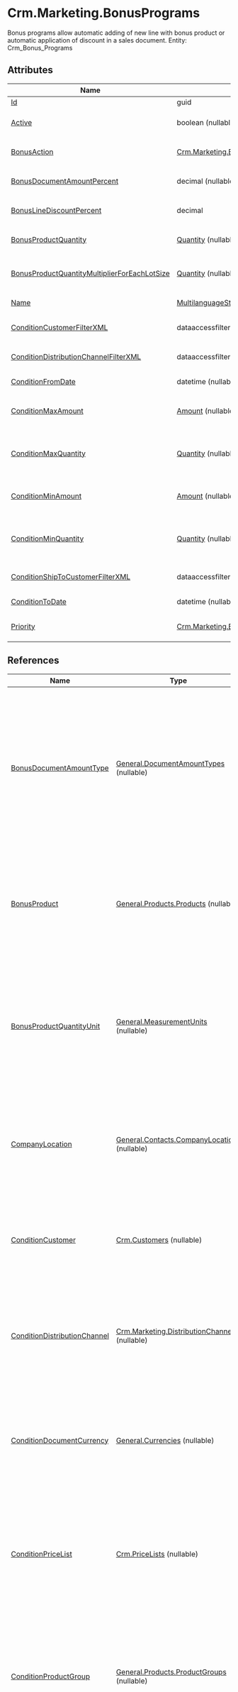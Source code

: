 # Crm.Marketing.BonusPrograms

Bonus programs allow automatic adding of new line with bonus product or automatic application of discount in a sales document. Entity: Crm_Bonus_Programs

## Attributes

| Name | Type | Description |
| ---- | ---- | --- |
| [Id](Crm.Marketing.BonusPrograms.md#Id) | guid |  
| [Active](Crm.Marketing.BonusPrograms.md#Active) | boolean (nullable) | General condition if the bonus is active. The other conditions are verified only for active bonus programs. [Default(true)] [Filter(eq)] 
| [BonusAction](Crm.Marketing.BonusPrograms.md#BonusAction) | [Crm.Marketing.BonusProgramsRepository.BonusAction](Crm.Marketing.BonusPrograms.md#BonusAction) | Bonus action: P-Add product to the order, A-Add amount, D-Give discount. [Required] [Default("D")] [Filter(multi eq)] 
| [BonusDocumentAmountPercent](Crm.Marketing.BonusPrograms.md#BonusDocumentAmountPercent) | decimal (nullable) | The percent of the document amount that is rewarded. Should be null if and only if the bonus document amount is null. 
| [BonusLineDiscountPercent](Crm.Marketing.BonusPrograms.md#BonusLineDiscountPercent) | decimal | The percent discount to be applied to bonus lines. Used only for bonus programs with Action = D (Discount). [Required] [Default(0)] 
| [BonusProductQuantity](Crm.Marketing.BonusPrograms.md#BonusProductQuantity) | [Quantity](../data-types/Quantity.md) (nullable) | The quantity rewarded of the bonus product. Should be not null if and only when the bonus product is not null. [Unit: BonusProductQuantityUnit] 
| [BonusProductQuantityMultiplierForEachLotSize](Crm.Marketing.BonusPrograms.md#BonusProductQuantityMultiplierForEachLotSize) | [Quantity](../data-types/Quantity.md) (nullable) | When not null, specifies that the bonus quantity should be multiplied for each of the specified lot size. Can be non-null only when condition product is specified. [Unit: ConditionProduct.BaseMeasurementCategory.BaseUnit] 
| [Name](Crm.Marketing.BonusPrograms.md#Name) | [MultilanguageString](../data-types/MultilanguageString.md) | The name of the bonus program. [Required] [Filter(eq;like)] 
| [ConditionCustomerFilterXML](Crm.Marketing.BonusPrograms.md#ConditionCustomerFilterXML) | dataaccessfilter (nullable) | When not null, specifies that the bonus should be applied only to customers who meet the specified criteria. The criteria could include custom properties. 
| [ConditionDistributionChannelFilterXML](Crm.Marketing.BonusPrograms.md#ConditionDistributionChannelFilterXML) | dataaccessfilter (nullable) | When not null, specifies that the bonus should be applied only when the distribution channel of the sales order has the specified characteristics. 
| [ConditionFromDate](Crm.Marketing.BonusPrograms.md#ConditionFromDate) | datetime (nullable) | Starting date of the bonus. null means that there is no starting date restriction. [Filter(eq;ge;le)] 
| [ConditionMaxAmount](Crm.Marketing.BonusPrograms.md#ConditionMaxAmount) | [Amount](../data-types/Amount.md) (nullable) | If not null specifies the maximal amount for which the bonus is valid. null means that there is no maximal amount condition for the bonus. [Currency: ConditionDocumentCurrency] [Filter(eq;ge;le)] 
| [ConditionMaxQuantity](Crm.Marketing.BonusPrograms.md#ConditionMaxQuantity) | [Quantity](../data-types/Quantity.md) (nullable) | When not null, specifies condition for the bonus - maximal quantity of the condition product. If the condition product is null, this cannot be specified. [Unit: ConditionProduct.BaseMeasurementCategory.BaseUnit] [Filter(eq;ge;le)] 
| [ConditionMinAmount](Crm.Marketing.BonusPrograms.md#ConditionMinAmount) | [Amount](../data-types/Amount.md) (nullable) | If not null specifies the minimal amount for which the bonus is valid. null means that there is no minimal amount condition for the bonus. [Currency: ConditionDocumentCurrency] [Filter(eq;ge;le)] 
| [ConditionMinQuantity](Crm.Marketing.BonusPrograms.md#ConditionMinQuantity) | [Quantity](../data-types/Quantity.md) (nullable) | When not null, specifies condition for the bonus - minimal quantity of the condition product. If the condition product is null, this cannot be specified. [Unit: ConditionProduct.BaseMeasurementCategory.BaseUnit] [Filter(eq;ge;le)] 
| [ConditionShipToCustomerFilterXML](Crm.Marketing.BonusPrograms.md#ConditionShipToCustomerFilterXML) | dataaccessfilter (nullable) | When not null, specifies that the bonus should be applied only when shipping to customer with the specified characteristics. 
| [ConditionToDate](Crm.Marketing.BonusPrograms.md#ConditionToDate) | datetime (nullable) | Ending date (inclusive) of the bonus. null means that there is no ending date restriction. [Filter(eq;ge;le)] 
| [Priority](Crm.Marketing.BonusPrograms.md#Priority) | [Crm.Marketing.BonusProgramsRepository.Priority](Crm.Marketing.BonusPrograms.md#Priority) | Priority (1-5) of the bonus program comparative to the other bonus programs. 1 is the lowest priority. [Required] [Default(2)] [Filter(multi eq)] 

## References

| Name | Type | Description |
| ---- | ---- | --- |
| [BonusDocumentAmountType](Crm.Marketing.BonusPrograms.md#BonusDocumentAmountType) | [General.DocumentAmountTypes](General.DocumentAmountTypes.md) (nullable) | When not null specifies that a document amount should be added to the order when the bonus conditions are met. null means that the bonus reward is not a document amount. [Filter(multi eq)] |
| [BonusProduct](Crm.Marketing.BonusPrograms.md#BonusProduct) | [General.Products.Products](General.Products.Products.md) (nullable) | The product that is rewarded if the bonus conditions are met. null means that the bonus reward is not product. [Filter(multi eq)] |
| [BonusProductQuantityUnit](Crm.Marketing.BonusPrograms.md#BonusProductQuantityUnit) | [General.MeasurementUnits](General.MeasurementUnits.md) (nullable) | The measurement unit of the quantity rewarded of the bonus product. Should be not null if and only when the bonus product is not null. [Filter(multi eq)] |
| [CompanyLocation](Crm.Marketing.BonusPrograms.md#CompanyLocation) | [General.Contacts.CompanyLocations](General.Contacts.CompanyLocations.md) (nullable) | When set, specifies that the sales document must be of the specified enterprise company location. [Filter(multi eq)] |
| [ConditionCustomer](Crm.Marketing.BonusPrograms.md#ConditionCustomer) | [Crm.Customers](Crm.Customers.md) (nullable) | When not null, specifies that the bonus should be applied only to the specified customer. [Filter(multi eq)] |
| [ConditionDistributionChannel](Crm.Marketing.BonusPrograms.md#ConditionDistributionChannel) | [Crm.Marketing.DistributionChannels](Crm.Marketing.DistributionChannels.md) (nullable) | When not null, specifies that the bonus should be applied only when the specified channel is used. [Filter(multi eq)] |
| [ConditionDocumentCurrency](Crm.Marketing.BonusPrograms.md#ConditionDocumentCurrency) | [General.Currencies](General.Currencies.md) (nullable) | Condition for the document amount. Should be not null if any of the amount conditions are not null. [Filter(multi eq)] |
| [ConditionPriceList](Crm.Marketing.BonusPrograms.md#ConditionPriceList) | [Crm.PriceLists](Crm.PriceLists.md) (nullable) | When not null, specifies that the bonus should be applied only when the sales order is based on the speicfied price list. [Filter(multi eq)] |
| [ConditionProductGroup](Crm.Marketing.BonusPrograms.md#ConditionProductGroup) | [General.Products.ProductGroups](General.Products.ProductGroups.md) (nullable) | When not null, specifies that the bonus should be applied only to products from the specified product group or its subgroups. [Filter(multi eq)] |
| [ConditionProduct](Crm.Marketing.BonusPrograms.md#ConditionProduct) | [General.Products.Products](General.Products.Products.md) (nullable) | When not null, specifies a conditional product, which is required to exist in the sales document in order for the bonus program to be applied. If a condition with multiple products is required, additional products can be added to Bonus Program Products. If null the other conditions should be evaluated against the whole order. [Filter(multi eq)] |
| [ConditionShipToCustomer](Crm.Marketing.BonusPrograms.md#ConditionShipToCustomer) | [Crm.Customers](Crm.Customers.md) (nullable) | When not null, specifies that the bonus should be applied only when shipping to the specified customer. [Filter(multi eq)] |
| [ConditionTargetGroup](Crm.Marketing.BonusPrograms.md#ConditionTargetGroup) | [Crm.Marketing.TargetGroups](Crm.Marketing.TargetGroups.md) (nullable) | When not null, specifies that the bonus should be applied only to the specified target customer group. [Filter(multi eq)] |
| [EnterpriseCompany](Crm.Marketing.BonusPrograms.md#EnterpriseCompany) | [General.EnterpriseCompanies](General.EnterpriseCompanies.md) (nullable) | When set, specifies that the sales document must be of the specified enterprise company. [Filter(multi eq)] |

## Child Collections

| Name | Type | Description |
| ---- | ---- | --- |
| Products | [Crm.Marketing.BonusProgramProducts](Crm.Marketing.BonusProgramProducts.md) | List of [BonusProgramProduct](Crm.Marketing.BonusProgramProducts.md) child objects, based on the [Crm.Marketing.BonusProgramProduct.BonusProgram](Crm.Marketing.BonusProgramProducts.md#BonusProgram) back reference 


## Attribute Details

### Id

_Type_: **guid**  
_Supported Filters_: **Equals, EqualsIn**  
_Supports Order By_: **False**  
_Default Value_: **NewGuid**  

### Active

> General condition if the bonus is active. The other conditions are verified only for active bonus programs. [Default(true)] [Filter(eq)]

_Type_: **boolean (nullable)**  
_Supported Filters_: **Equals**  
_Supports Order By_: **False**  
_Default Value_: **True**  

### BonusAction

> Bonus action: P-Add product to the order, A-Add amount, D-Give discount. [Required] [Default("D")] [Filter(multi eq)]

_Type_: **[Crm.Marketing.BonusProgramsRepository.BonusAction](Crm.Marketing.BonusPrograms.md#BonusAction)**  
Allowed values for the [BonusAction](Crm.Marketing.BonusPrograms.md#BonusAction) data attribute  
_Allowed Values (Enum Members)_  

| Value | Description |
| ---- | --- |
| Product | Product value. Stored as 'P'. <br /> _Database Value:_ 'P' <br /> _Model Value:_ 0 <br /> _Domain API Value:_ 'Product' |
| Discount | Discount value. Stored as 'D'. <br /> _Database Value:_ 'D' <br /> _Model Value:_ 1 <br /> _Domain API Value:_ 'Discount' |

_Supported Filters_: **Equals, EqualsIn**  
_Supports Order By_: **False**  
_Default Value_: **Discount**  

### BonusDocumentAmountPercent

> The percent of the document amount that is rewarded. Should be null if and only if the bonus document amount is null.

_Type_: **decimal (nullable)**  
_Supported Filters_: **NotFilterable**  
_Supports Order By_: **False**  

### BonusLineDiscountPercent

> The percent discount to be applied to bonus lines. Used only for bonus programs with Action = D (Discount). [Required] [Default(0)]

_Type_: **decimal**  
_Supported Filters_: **NotFilterable**  
_Supports Order By_: **False**  
_Default Value_: **0**  

### BonusProductQuantity

> The quantity rewarded of the bonus product. Should be not null if and only when the bonus product is not null. [Unit: BonusProductQuantityUnit]

_Type_: **[Quantity](../data-types/Quantity.md) (nullable)**  
_Supported Filters_: **NotFilterable**  
_Supports Order By_: **False**  

### BonusProductQuantityMultiplierForEachLotSize

> When not null, specifies that the bonus quantity should be multiplied for each of the specified lot size. Can be non-null only when condition product is specified. [Unit: ConditionProduct.BaseMeasurementCategory.BaseUnit]

_Type_: **[Quantity](../data-types/Quantity.md) (nullable)**  
_Supported Filters_: **NotFilterable**  
_Supports Order By_: **False**  

### Name

> The name of the bonus program. [Required] [Filter(eq;like)]

_Type_: **[MultilanguageString](../data-types/MultilanguageString.md)**  
_Supported Filters_: **Equals, Like**  
_Supports Order By_: **False**  

### ConditionCustomerFilterXML

> When not null, specifies that the bonus should be applied only to customers who meet the specified criteria. The criteria could include custom properties.

_Type_: **dataaccessfilter (nullable)**  
_Supported Filters_: **NotFilterable**  
_Supports Order By_: **False**  

### ConditionDistributionChannelFilterXML

> When not null, specifies that the bonus should be applied only when the distribution channel of the sales order has the specified characteristics.

_Type_: **dataaccessfilter (nullable)**  
_Supported Filters_: **NotFilterable**  
_Supports Order By_: **False**  

### ConditionFromDate

> Starting date of the bonus. null means that there is no starting date restriction. [Filter(eq;ge;le)]

_Type_: **datetime (nullable)**  
_Supported Filters_: **Equals, GreaterThanOrLessThan**  
_Supports Order By_: **False**  

### ConditionMaxAmount

> If not null specifies the maximal amount for which the bonus is valid. null means that there is no maximal amount condition for the bonus. [Currency: ConditionDocumentCurrency] [Filter(eq;ge;le)]

_Type_: **[Amount](../data-types/Amount.md) (nullable)**  
_Supported Filters_: **Equals, GreaterThanOrLessThan**  
_Supports Order By_: **False**  

### ConditionMaxQuantity

> When not null, specifies condition for the bonus - maximal quantity of the condition product. If the condition product is null, this cannot be specified. [Unit: ConditionProduct.BaseMeasurementCategory.BaseUnit] [Filter(eq;ge;le)]

_Type_: **[Quantity](../data-types/Quantity.md) (nullable)**  
_Supported Filters_: **Equals, GreaterThanOrLessThan**  
_Supports Order By_: **False**  

### ConditionMinAmount

> If not null specifies the minimal amount for which the bonus is valid. null means that there is no minimal amount condition for the bonus. [Currency: ConditionDocumentCurrency] [Filter(eq;ge;le)]

_Type_: **[Amount](../data-types/Amount.md) (nullable)**  
_Supported Filters_: **Equals, GreaterThanOrLessThan**  
_Supports Order By_: **False**  

### ConditionMinQuantity

> When not null, specifies condition for the bonus - minimal quantity of the condition product. If the condition product is null, this cannot be specified. [Unit: ConditionProduct.BaseMeasurementCategory.BaseUnit] [Filter(eq;ge;le)]

_Type_: **[Quantity](../data-types/Quantity.md) (nullable)**  
_Supported Filters_: **Equals, GreaterThanOrLessThan**  
_Supports Order By_: **False**  

### ConditionShipToCustomerFilterXML

> When not null, specifies that the bonus should be applied only when shipping to customer with the specified characteristics.

_Type_: **dataaccessfilter (nullable)**  
_Supported Filters_: **NotFilterable**  
_Supports Order By_: **False**  

### ConditionToDate

> Ending date (inclusive) of the bonus. null means that there is no ending date restriction. [Filter(eq;ge;le)]

_Type_: **datetime (nullable)**  
_Supported Filters_: **Equals, GreaterThanOrLessThan**  
_Supports Order By_: **False**  

### Priority

> Priority (1-5) of the bonus program comparative to the other bonus programs. 1 is the lowest priority. [Required] [Default(2)] [Filter(multi eq)]

_Type_: **[Crm.Marketing.BonusProgramsRepository.Priority](Crm.Marketing.BonusPrograms.md#Priority)**  
Allowed values for the [Priority](Crm.Marketing.BonusPrograms.md#Priority) data attribute  
_Allowed Values (Enum Members)_  

| Value | Description |
| ---- | --- |
| v_1Lowest | v_1Lowest value. Stored as 0. <br /> _Database Value:_ 0 <br /> _Model Value:_ 0 <br /> _Domain API Value:_ 'v_1Lowest' |
| Two | Two value. Stored as 1. <br /> _Database Value:_ 1 <br /> _Model Value:_ 1 <br /> _Domain API Value:_ 'Two' |
| Three | Three value. Stored as 2. <br /> _Database Value:_ 2 <br /> _Model Value:_ 2 <br /> _Domain API Value:_ 'Three' |
| Four | Four value. Stored as 3. <br /> _Database Value:_ 3 <br /> _Model Value:_ 3 <br /> _Domain API Value:_ 'Four' |
| v_5Highest | v_5Highest value. Stored as 4. <br /> _Database Value:_ 4 <br /> _Model Value:_ 4 <br /> _Domain API Value:_ 'v_5Highest' |

_Supported Filters_: **Equals, EqualsIn**  
_Supports Order By_: **False**  
_Default Value_: **2**  


## Reference Details

### BonusDocumentAmountType

> When not null specifies that a document amount should be added to the order when the bonus conditions are met. null means that the bonus reward is not a document amount. [Filter(multi eq)]

_Type_: **[General.DocumentAmountTypes](General.DocumentAmountTypes.md) (nullable)**  
_Supported Filters_: **Equals, EqualsIn**  
_Supports Order By_: **False**  

### BonusProduct

> The product that is rewarded if the bonus conditions are met. null means that the bonus reward is not product. [Filter(multi eq)]

_Type_: **[General.Products.Products](General.Products.Products.md) (nullable)**  
_Supported Filters_: **Equals, EqualsIn**  
_Supports Order By_: **False**  

### BonusProductQuantityUnit

> The measurement unit of the quantity rewarded of the bonus product. Should be not null if and only when the bonus product is not null. [Filter(multi eq)]

_Type_: **[General.MeasurementUnits](General.MeasurementUnits.md) (nullable)**  
_Supported Filters_: **Equals, EqualsIn**  
_Supports Order By_: **False**  

### CompanyLocation

> When set, specifies that the sales document must be of the specified enterprise company location. [Filter(multi eq)]

_Type_: **[General.Contacts.CompanyLocations](General.Contacts.CompanyLocations.md) (nullable)**  
_Supported Filters_: **Equals, EqualsIn**  
_Supports Order By_: **False**  

### ConditionCustomer

> When not null, specifies that the bonus should be applied only to the specified customer. [Filter(multi eq)]

_Type_: **[Crm.Customers](Crm.Customers.md) (nullable)**  
_Supported Filters_: **Equals, EqualsIn**  
_Supports Order By_: **False**  

### ConditionDistributionChannel

> When not null, specifies that the bonus should be applied only when the specified channel is used. [Filter(multi eq)]

_Type_: **[Crm.Marketing.DistributionChannels](Crm.Marketing.DistributionChannels.md) (nullable)**  
_Supported Filters_: **Equals, EqualsIn**  
_Supports Order By_: **False**  

### ConditionDocumentCurrency

> Condition for the document amount. Should be not null if any of the amount conditions are not null. [Filter(multi eq)]

_Type_: **[General.Currencies](General.Currencies.md) (nullable)**  
_Supported Filters_: **Equals, EqualsIn**  
_Supports Order By_: **False**  

### ConditionPriceList

> When not null, specifies that the bonus should be applied only when the sales order is based on the speicfied price list. [Filter(multi eq)]

_Type_: **[Crm.PriceLists](Crm.PriceLists.md) (nullable)**  
_Supported Filters_: **Equals, EqualsIn**  
_Supports Order By_: **False**  

### ConditionProductGroup

> When not null, specifies that the bonus should be applied only to products from the specified product group or its subgroups. [Filter(multi eq)]

_Type_: **[General.Products.ProductGroups](General.Products.ProductGroups.md) (nullable)**  
_Supported Filters_: **Equals, EqualsIn**  
_Supports Order By_: **False**  

### ConditionProduct

> When not null, specifies a conditional product, which is required to exist in the sales document in order for the bonus program to be applied. If a condition with multiple products is required, additional products can be added to Bonus Program Products. If null the other conditions should be evaluated against the whole order. [Filter(multi eq)]

_Type_: **[General.Products.Products](General.Products.Products.md) (nullable)**  
_Supported Filters_: **Equals, EqualsIn**  
_Supports Order By_: **False**  

### ConditionShipToCustomer

> When not null, specifies that the bonus should be applied only when shipping to the specified customer. [Filter(multi eq)]

_Type_: **[Crm.Customers](Crm.Customers.md) (nullable)**  
_Supported Filters_: **Equals, EqualsIn**  
_Supports Order By_: **False**  

### ConditionTargetGroup

> When not null, specifies that the bonus should be applied only to the specified target customer group. [Filter(multi eq)]

_Type_: **[Crm.Marketing.TargetGroups](Crm.Marketing.TargetGroups.md) (nullable)**  
_Supported Filters_: **Equals, EqualsIn**  
_Supports Order By_: **False**  

### EnterpriseCompany

> When set, specifies that the sales document must be of the specified enterprise company. [Filter(multi eq)]

_Type_: **[General.EnterpriseCompanies](General.EnterpriseCompanies.md) (nullable)**  
_Supported Filters_: **Equals, EqualsIn**  
_Supports Order By_: **False**  



## Business Rules

[!list erp.entity=Crm.Marketing.BonusPrograms erp.type=business-rule default-text="None"]

## Front-End Business Rules

[!list erp.entity=Crm.Marketing.BonusPrograms erp.type=front-end-business-rule default-text="None"]

## Generations

[!list erp.entity=Crm.Marketing.BonusPrograms erp.type=generation default-text="None"]

## API

Domain API Query:
<https://demodb.my.erp.net/api/domain/odata/Crm_Marketing_BonusPrograms?$top=10>

Domain API Query Builder:
<https://demodb.my.erp.net/api/domain/querybuilder#Crm_Marketing_BonusPrograms?$top=10>

Table API Query:
<https://demodb.my.erp.net/api/domain/odata/Crm_Bonus_Programs?$top=10>

